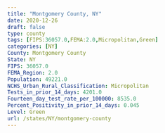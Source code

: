 ```yaml
---
title: "Montgomery County, NY"
date: 2020-12-26
draft: false
type: county
tags: [FIPS:36057.0,FEMA:2.0,Micropolitan,Green]
categories: [NY]
County: Montgomery County
State: NY
FIPS: 36057.0
FEMA_Region: 2.0
Population: 49221.0
NCHS_Urban_Rural_Classification: Micropolitan
Tests_in_prior_14_days: 4201.0
Fourteen_day_test_rate_per_100000: 8535.0
Percent_Positivity_in_prior_14_days: 0.045
Level: Green
url: /states/NY/montgomery-county
---
```



